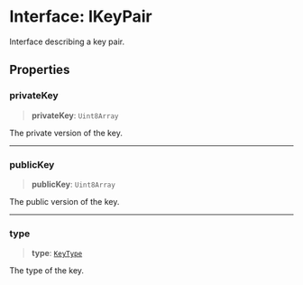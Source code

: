 # Interface: IKeyPair

Interface describing a key pair.

## Properties

### privateKey

> **privateKey**: `Uint8Array`

The private version of the key.

***

### publicKey

> **publicKey**: `Uint8Array`

The public version of the key.

***

### type

> **type**: [`KeyType`](../enumerations/KeyType.md)

The type of the key.
